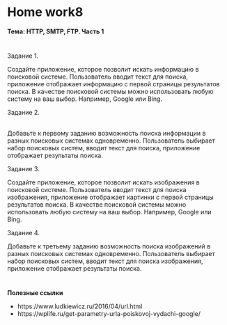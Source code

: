 # <b>Home work8

Тема: HTTP, SMTP, FTP. Часть 1</b><br>

#

Задание 1.<br>

Создайте приложение, которое позволит искать информацию в поисковой системе. Пользователь вводит текст для поиска, приложение отображает информацию с первой страницы результатов поиска. В качестве поисковой системы можно использовать любую систему на ваш выбор. Например, Google или Bing.<br>


Задание 2.<br><br>

Добавьте к первому заданию возможность поиска информации в разных поисковых системах одновременно. Пользователь выбирает набор поисковых систем, вводит текст для поиска, приложение отображает результаты поиска.<br>

Задание 3.<br>

Создайте приложение, которое позволит искать изображения в поисковой системе. Пользователь вводит текст для поиска изображения, приложение отображает картинки с первой страницы результатов поиска. В качестве поисковой системы можно использовать любую систему на ваш выбор. Например, Google или Bing.<br>

Задание 4.<br>

Добавьте к третьему заданию возможность поиска изображений в разных поисковых системах одновременно. Пользователь выбирает набор поисковых систем, вводит текст для поиска изображения, приложение отображает результаты поиска.<br>


# 

<b>Полезные ссылки</b><br>

<ul>
<li>https://www.ludkiewicz.ru/2016/04/url.html</li>
<li>https://wplife.ru/get-parametry-urla-poiskovoj-vydachi-google/</li>
</ul>
